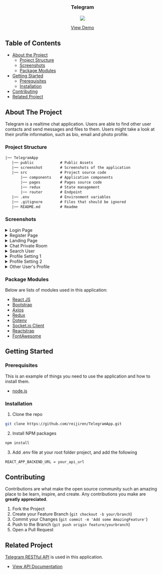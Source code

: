 <br />
<p align="center">

  <h3 align="center">Telegram</h3>
  <p align="center">
    <image align="center" width="400" src='./public/telegram_logo.png' />
  </p>
  <p align="center">
    <a href="https://telegram-rhefrz.vercel.app">View Demo</a>
  </p>
</p>



<!-- TABLE OF CONTENTS -->
## Table of Contents

* [About the Project](#about-the-project)
  * [Project Structure](#project-structure)
  * [Screenshots](#screenshots)
  * [Package Modules](#package-modules)
* [Getting Started](#getting-started)
  * [Prerequisites](#prerequisites)
  * [Installation](#installation)
* [Contributing](#contributing)
* [Related Project](#related-project)



<!-- ABOUT THE PROJECT -->
## About The Project


Telegram is a realtime chat application. Users are able to find other user contacts and send messages and files to them. Users might take a look at their profile information, such as bio, email and photo profile.


### Project Structure
```
|── TelegramApp
   |── public            # Public Assets
   |── screenshot        # Screenshots of the application
   |── src               # Project source code
       |── components    # Application components
       |── pages         # Pages source code
       |── redux         # State management
       |── router        # Endpoint
   |── .env              # Environment variables   
   |── .gitignore        # Files that should be ignored
   |── README.md         # Readme
```

### Screenshots
<details>
  <summary>
    Login Page
  </summary>
<img src="/screenshot/login.png" alt="login" />
</details>

<details>
  <summary>
    Register Page
  </summary>
<img src="/screenshot/register.png" alt="register" />
</details>

<details>
  <summary>
    Landing Page
  </summary>
<img src="/screenshot/landing.png" alt="landing" />
</details>

<details>
  <summary>
    Chat Private Room
  </summary>
<img src="/screenshot/chat_room.png" alt="chat room" />
</details>

<details>
  <summary>
    Search User
  </summary>
<img src="/screenshot/search_user.png" alt="search user" />
</details>

<details>
  <summary>
    Profile Setting 1
  </summary>
<img src="/screenshot/profile_setting.png" alt="profile setting" />
</details>

<details>
  <summary>
    Profile Setting 2
  </summary>
<img src="/screenshot/profile_setting 2.png" alt="profile setting 2" />
</details>

<details>
  <summary>
    Other User's Profile
  </summary>
<img src="/screenshot/other_profile.png" alt="other profile" />
</details>

### Package Modules

Below are lists of modules used in this application:

* [React JS](https://reactjs.org/)
* [Bootstrap](https://getbootstrap.com/)
* [Axios](https://axios-http.com/)
* [Redux](https://redux.js.org/)
* [Dotenv](https://www.npmjs.com/package/dotenv)
* [Socket.io Client](https://socket.io/docs/v4/client-api/)
* [Reactstrap](https://reactstrap.github.io)
* [FontAwesome](https://fontawesome.com)


<!-- GETTING STARTED -->
## Getting Started

### Prerequisites

This is an example of things you need to use the application and how to install them.

* [node.js](https://nodejs.org/en/download/)

### Installation

1. Clone the repo
```sh
git clone https://github.com/reijiren/TelegramApp.git
```
2. Install NPM packages
```sh
npm install
```
3. Add .env file at your root folder project, and add the following
```sh
REACT_APP_BACKEND_URL = your_api_url

```

<!-- CONTRIBUTING -->
## Contributing

Contributions are what make the open source community such an amazing place to be learn, inspire, and create. Any contributions you make are **greatly appreciated**.

1. Fork the Project
2. Create your Feature Branch (`git checkout -b your/branch`)
3. Commit your Changes (`git commit -m 'Add some AmazingFeature'`)
4. Push to the Branch (`git push origin feature/yourbranch`)
5. Open a Pull Request


<!-- RELATED PROJECT -->
## Related Project
[Telegram RESTful API](https://telegramapi-rhefrz.up.railway.app) is used in this application.
* [View API Documentation](https://github.com/reijiren/TelegramAPI)

